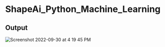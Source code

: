 # ShapeAi_Python_Machine_Learning

## Output

![Screenshot 2022-09-30 at 4 19 45 PM](https://user-images.githubusercontent.com/78723011/193255371-36222509-8bfb-45c0-b704-2b666cfb173a.png)
